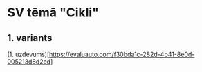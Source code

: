 # SV tēmā "Cikli"
## 1. variants
(1. uzdevums)[https://evaluauto.com/f30bda1c-282d-4b41-8e0d-005213d8d2ed]
